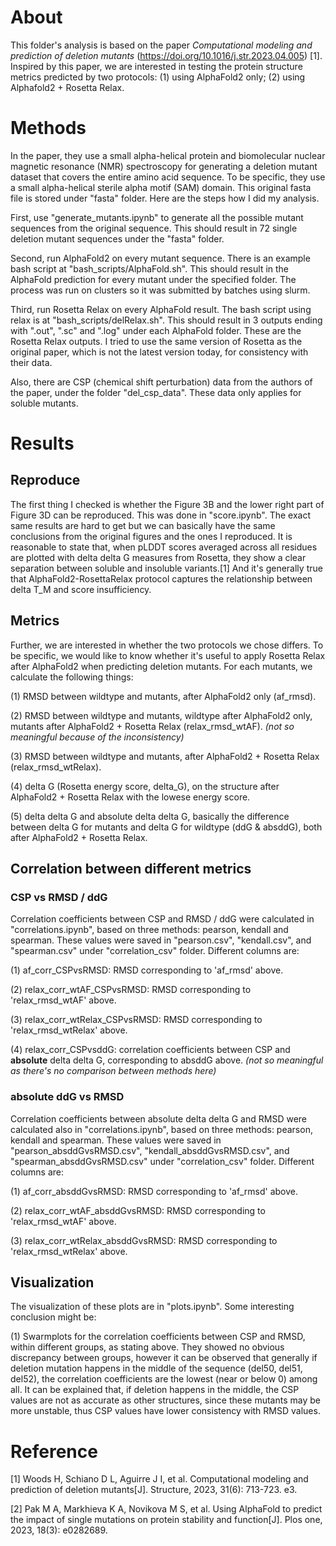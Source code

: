 # About

This folder's analysis is based on the paper *Computational modeling and prediction of deletion mutants* (https://doi.org/10.1016/j.str.2023.04.005) [1]. Inspired by this paper, we are interested in testing the protein structure metrics predicted by two protocols: (1) using AlphaFold2 only; (2) using Alphafold2 + Rosetta Relax.


# Methods

In the paper, they use a small alpha-helical protein and biomolecular nuclear magnetic resonance (NMR) spectroscopy for generating a deletion mutant dataset that covers the entire amino acid sequence. To be specific, they use a small alpha-helical sterile alpha motif (SAM) domain. This original fasta file is stored under "fasta" folder. Here are the steps how I did my analysis.

First, use "generate_mutants.ipynb" to generate all the possible mutant sequences from the original sequence. This should result in 72 single deletion mutant sequences under the "fasta" folder.

Second, run AlphaFold2 on every mutant sequence. There is an example bash script at "bash_scripts/AlphaFold.sh". This should result in the AlphaFold prediction for every mutant under the specified folder. The process was run on clusters so it was submitted by batches using slurm.

Third, run Rosetta Relax on every AlphaFold result. The bash script using relax is at "bash_scripts/delRelax.sh". This should result in 3 outputs ending with ".out", ".sc" and ".log" under each AlphaFold folder. These are the Rosetta Relax outputs. I tried to use the same version of Rosetta as the original paper, which is not the latest version today, for consistency with their data.

Also, there are CSP (chemical shift perturbation) data from the authors of the paper, under the folder "del_csp_data". These data only applies for soluble mutants.


# Results

## Reproduce

The first thing I checked is whether the Figure 3B and the lower right part of Figure 3D can be reproduced. This was done in "score.ipynb". The exact same results are hard to get but we can basically have the same conclusions from the original figures and the ones I reproduced. It is reasonable to state that, when pLDDT scores averaged across all residues are plotted with delta delta G measures from Rosetta, they show a clear separation between soluble and insoluble variants.[1] And it's generally true that AlphaFold2-RosettaRelax protocol captures the relationship between delta T_M and score insufficiency.

## Metrics

Further, we are interested in whether the two protocols we chose differs. To be specific, we would like to know whether it's useful to apply Rosetta Relax after AlphaFold2 when predicting deletion mutants. For each mutants, we calculate the following things:

(1) RMSD between wildtype and mutants, after AlphaFold2 only (af_rmsd).

(2) RMSD between wildtype and mutants, wildtype after AlphaFold2 only, mutants after AlphaFold2 + Rosetta Relax (relax_rmsd_wtAF). *(not so meaningful because of the inconsistency)*

(3) RMSD between wildtype and mutants, after AlphaFold2 + Rosetta Relax (relax_rmsd_wtRelax).

(4) delta G (Rosetta energy score, delta_G), on the structure after AlphaFold2 + Rosetta Relax with the lowese energy score.

(5) delta delta G and absolute delta delta G, basically the difference between delta G for mutants and delta G for wildtype (ddG & absddG), both after AlphaFold2 + Rosetta Relax.

## Correlation between different metrics

### CSP vs RMSD / ddG

Correlation coefficients between CSP and RMSD / ddG were calculated in "correlations.ipynb", based on three methods: pearson, kendall and spearman. These values were saved in "pearson.csv", "kendall.csv", and "spearman.csv" under "correlation_csv" folder. Different columns are:

(1) af_corr_CSPvsRMSD: RMSD corresponding to 'af_rmsd' above.

(2) relax_corr_wtAF_CSPvsRMSD: RMSD corresponding to 'relax_rmsd_wtAF' above.

(3) relax_corr_wtRelax_CSPvsRMSD: RMSD corresponding to 'relax_rmsd_wtRelax' above.

(4) relax_corr_CSPvsddG: correlation coefficients between CSP and **absolute** delta delta G, corresponding to absddG above. *(not so meaningful as there's no comparison between methods here)*

### absolute ddG vs RMSD

Correlation coefficients between absolute delta delta G and RMSD were calculated also in "correlations.ipynb", based on three methods: pearson, kendall and spearman. These values were saved in "pearson_absddGvsRMSD.csv", "kendall_absddGvsRMSD.csv", and "spearman_absddGvsRMSD.csv" under "correlation_csv" folder. Different columns are:

(1) af_corr_absddGvsRMSD: RMSD corresponding to 'af_rmsd' above.

(2) relax_corr_wtAF_absddGvsRMSD: RMSD corresponding to 'relax_rmsd_wtAF' above.

(3) relax_corr_wtRelax_absddGvsRMSD: RMSD corresponding to 'relax_rmsd_wtRelax' above.

## Visualization

The visualization of these plots are in "plots.ipynb". Some interesting conclusion might be:

(1) Swarmplots for the correlation coefficients between CSP and RMSD, within different groups, as stating above. They showed no obvious discrepancy between groups, however it can be observed that generally if deletion mutation happens in the middle of the sequence (del50, del51, del52), the correlation coefficients are the lowest (near or below 0) among all. It can be explained that, if deletion happens in the middle, the CSP values are not as accurate as other structures, since these mutants may be more unstable, thus CSP values have lower consistency with RMSD values.

# Reference

[1] Woods H, Schiano D L, Aguirre J I, et al. Computational modeling and prediction of deletion mutants[J]. Structure, 2023, 31(6): 713-723. e3.

[2] Pak M A, Markhieva K A, Novikova M S, et al. Using AlphaFold to predict the impact of single mutations on protein stability and function[J]. Plos one, 2023, 18(3): e0282689.
